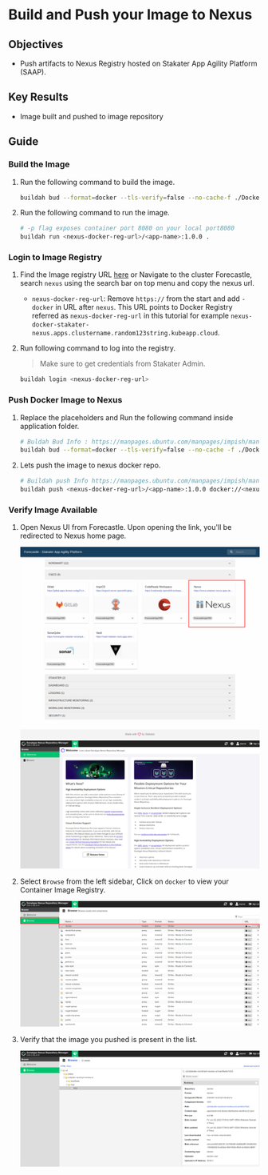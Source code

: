 # Build and Push your Image to Nexus

## Objectives

- Push artifacts to Nexus Registry hosted on Stakater App Agility Platform (SAAP).

## Key Results

- Image built and pushed to image repository

## Guide
### Build the Image

1. Run the following command to build the image.

    ```sh
    buildah bud --format=docker --tls-verify=false --no-cache-f ./Dockerfile -t <nexus-docker-reg-url>/<app-name>:1.0.0 .
    ```

1. Run the following command to run the image.

    ```sh
    # -p flag exposes container port 8080 on your local port8080
    buildah run <nexus-docker-reg-url>/<app-name>:1.0.0 .
    ```

### Login to Image Registry

1. Find the Image registry URL [here](../../../../managed-addons/nexus/routes.md) or Navigate to the cluster Forecastle, search `nexus` using the search bar on top menu and copy the nexus url.

    - `nexus-docker-reg-url`: Remove `https://` from the start and add `-docker` in URL after `nexus`. This URL points to Docker Registry referred as `nexus-docker-reg-url` in this tutorial for example `nexus-docker-stakater-nexus.apps.clustername.random123string.kubeapp.cloud`.

1. Run following command to log into the registry.
    > Make sure to get credentials from Stakater Admin.

    ```sh
    buildah login <nexus-docker-reg-url>
    ```

### Push Docker Image to Nexus

1. Replace the placeholders and Run the following command inside application folder.

    ```sh
    # Buldah Bud Info : https://manpages.ubuntu.com/manpages/impish/man1/buildah-bud.1.html
    buildah bud --format=docker --tls-verify=false --no-cache -f ./Dockerfile -t <nexus-docker-reg-url>/<app-name>:1.0.0 .
    ```

1. Lets push the image to nexus docker repo.

    ```sh
    # Buildah push Info https://manpages.ubuntu.com/manpages/impish/man1/buildah-push.1.html
    buildah push <nexus-docker-reg-url>/<app-name>:1.0.0 docker://<nexus-docker-reg-url>/<tenant-name>/<app-name>:1.0.0
    ```

### Verify Image Available

1. Open Nexus UI from Forecastle. Upon opening the link, you'll be redirected to Nexus home page.

   ![`nexus-forecastle`](../images/nexus-forecastle.png)
   ![`nexus-homepage`](../images/nexus-homepage.png)

1. Select `Browse` from the left sidebar, Click on `docker` to view your Container Image Registry.

   ![`nexus-browse-docker`](../images/nexus-browse-docker.png)

1. Verify that the image you pushed is present in the list.

    ![`nexus-container-image`](../images/nexus-container-image.png)